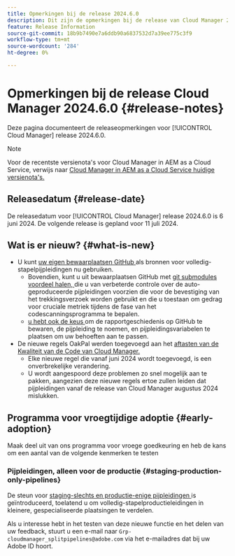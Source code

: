 ```yaml
---
title: Opmerkingen bij de release 2024.6.0
description: Dit zijn de opmerkingen bij de release van Cloud Manager 2024.6.0.
feature: Release Information
source-git-commit: 18b9b7490e7a6ddb90a6837532d7a39ee775c3f9
workflow-type: tm+mt
source-wordcount: '284'
ht-degree: 0%

---
```



# Opmerkingen bij de release Cloud Manager 2024.6.0 {#release-notes}

Deze pagina documenteert de releaseopmerkingen voor [!UICONTROL Cloud Manager] release 2024.6.0.

>[!NOTE]
>
>Voor de recentste versienota&#39;s voor Cloud Manager in AEM as a Cloud Service, verwijs naar [ Cloud Manager in AEM as a Cloud Service huidige versienota&#39;s.](https://experienceleague.adobe.com/docs/experience-manager-cloud-service/content/implementing/using-cloud-manager/release-notes-cloud-manager/release-notes-cm-current.html)

## Releasedatum {#release-date}

De releasedatum voor [!UICONTROL Cloud Manager] release 2024.6.0 is 6 juni 2024. De volgende release is gepland voor 11 juli 2024.

## Wat is er nieuw? {#what-is-new}

* U kunt [ uw eigen bewaarplaatsen GitHub ](/help/managing-code/private-repositories.md) als bronnen voor volledig-stapelpijpleidingen nu gebruiken.
   * Bovendien, kunt u uit bewaarplaatsen GitHub met [ git submodules voordeel halen, ](/help/managing-code/git-submodules.md) die u van verbeterde controle over de auto-geproduceerde pijpleidingen voorzien die voor de bevestiging van het trekkingsverzoek worden gebruikt en die u toestaan om gedrag voor cruciale metriek tijdens de fase van het codescanningsprogramma te bepalen.
   * [ u hebt ook de keus ](/help/managing-code/github-check-config.md) om de rapportgeschiedenis op GitHub te bewaren, de pijpleiding te noemen, en pijpleidingsvariabelen te plaatsen om uw behoeften aan te passen.
* De nieuwe regels OakPal werden toegevoegd aan het [ aftasten van de Kwaliteit van de Code van Cloud Manager.](/help/using/custom-code-quality-rules.md#oakpal-ui-content-package)
   * Elke nieuwe regel die vanaf juni 2024 wordt toegevoegd, is een onverbrekelijke verandering.
   * U wordt aangespoord deze problemen zo snel mogelijk aan te pakken, aangezien deze nieuwe regels ertoe zullen leiden dat pijpleidingen vanaf de release van Cloud Manager augustus 2024 mislukken.

## Programma voor vroegtijdige adoptie {#early-adoption}

Maak deel uit van ons programma voor vroege goedkeuring en heb de kans om een aantal van de volgende kenmerken te testen

### Pijpleidingen, alleen voor de productie {#staging-production-only-pipelines}

De steun voor [ staging-slechts en productie-enige pijpleidingen ](/help/using/stage-prod-only.md) is geïntroduceerd, toelatend u om volledig-stapelproductieleidingen in kleinere, gespecialiseerde plaatsingen te verdelen.

Als u interesse hebt in het testen van deze nieuwe functie en het delen van uw feedback, stuurt u een e-mail naar `Grp-cloudmanager_splitpipelines@adobe.com` via het e-mailadres dat bij uw Adobe ID hoort.
